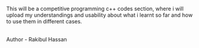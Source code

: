 <p>This will be a competitive programming c++ codes section, where i will upload my understandings and usability about what i learnt so far and how to use them in different cases.</p>
<br>
Author - Rakibul Hassan